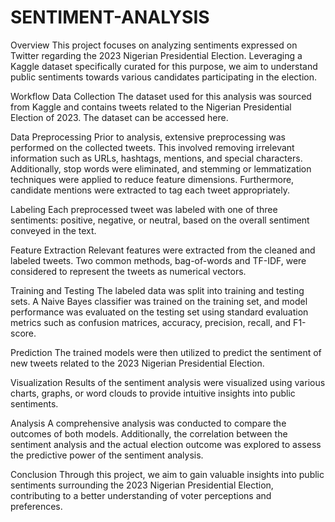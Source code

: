 # SENTIMENT-ANALYSIS
Overview
This project focuses on analyzing sentiments expressed on Twitter regarding the 2023 Nigerian Presidential Election. Leveraging a Kaggle dataset specifically curated for this purpose, we aim to understand public sentiments towards various candidates participating in the election.

Workflow
Data Collection
The dataset used for this analysis was sourced from Kaggle and contains tweets related to the Nigerian Presidential Election of 2023. The dataset can be accessed here.

Data Preprocessing
Prior to analysis, extensive preprocessing was performed on the collected tweets. This involved removing irrelevant information such as URLs, hashtags, mentions, and special characters. Additionally, stop words were eliminated, and stemming or lemmatization techniques were applied to reduce feature dimensions. Furthermore, candidate mentions were extracted to tag each tweet appropriately.

Labeling
Each preprocessed tweet was labeled with one of three sentiments: positive, negative, or neutral, based on the overall sentiment conveyed in the text.

Feature Extraction
Relevant features were extracted from the cleaned and labeled tweets. Two common methods, bag-of-words and TF-IDF, were considered to represent the tweets as numerical vectors.

Training and Testing
The labeled data was split into training and testing sets. A Naive Bayes classifier was trained on the training set, and model performance was evaluated on the testing set using standard evaluation metrics such as confusion matrices, accuracy, precision, recall, and F1-score.

Prediction
The trained models were then utilized to predict the sentiment of new tweets related to the 2023 Nigerian Presidential Election.

Visualization
Results of the sentiment analysis were visualized using various charts, graphs, or word clouds to provide intuitive insights into public sentiments.

Analysis
A comprehensive analysis was conducted to compare the outcomes of both models. Additionally, the correlation between the sentiment analysis and the actual election outcome was explored to assess the predictive power of the sentiment analysis.

Conclusion
Through this project, we aim to gain valuable insights into public sentiments surrounding the 2023 Nigerian Presidential Election, contributing to a better understanding of voter perceptions and preferences.






